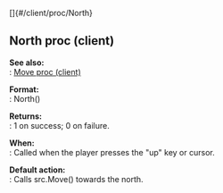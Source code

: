 []{#/client/proc/North}    
## North proc (client)    
**See also:**    
:   [Move proc (client)](ref/client/proc/Move)    
<!-- -->    
**Format:**    
:   North()    
<!-- -->    
**Returns:**    
:   1 on success; 0 on failure.    
<!-- -->    
**When:**    
:   Called when the player presses the \"up\" key or cursor.    
<!-- -->    
**Default action:**    
:   Calls src.Move() towards the north.  